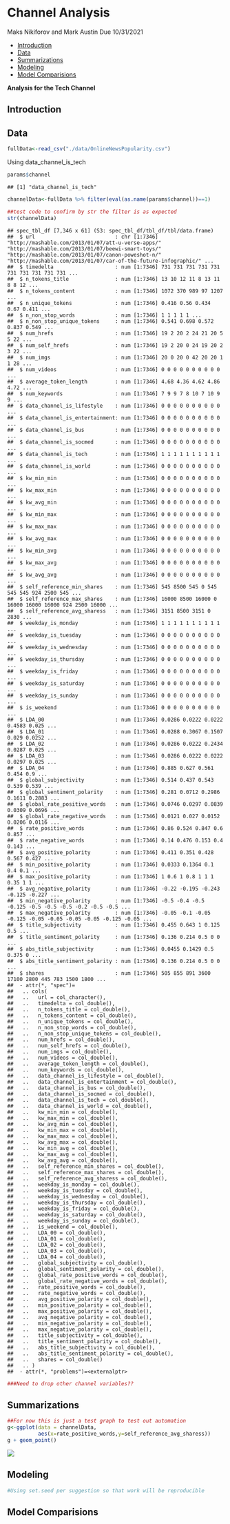 Channel Analysis
================
Maks Nikiforov and Mark Austin
Due 10/31/2021

-   [Introduction](#introduction)
-   [Data](#data)
-   [Summarizations](#summarizations)
-   [Modeling](#modeling)
-   [Model Comparisions](#model-comparisions)

**Analysis for the Tech Channel**

## Introduction

## Data

``` r
fullData<-read_csv("./data/OnlineNewsPopularity.csv")
```

Using data\_channel\_is\_tech

``` r
params$channel
```

    ## [1] "data_channel_is_tech"

``` r
channelData<-fullData %>% filter(eval(as.name(params$channel))==1) 

##test code to confirm by str the filter is as expected
str(channelData)
```

    ## spec_tbl_df [7,346 x 61] (S3: spec_tbl_df/tbl_df/tbl/data.frame)
    ##  $ url                          : chr [1:7346] "http://mashable.com/2013/01/07/att-u-verse-apps/" "http://mashable.com/2013/01/07/beewi-smart-toys/" "http://mashable.com/2013/01/07/canon-poweshot-n/" "http://mashable.com/2013/01/07/car-of-the-future-infographic/" ...
    ##  $ timedelta                    : num [1:7346] 731 731 731 731 731 731 731 731 731 731 ...
    ##  $ n_tokens_title               : num [1:7346] 13 10 12 11 8 13 11 8 8 12 ...
    ##  $ n_tokens_content             : num [1:7346] 1072 370 989 97 1207 ...
    ##  $ n_unique_tokens              : num [1:7346] 0.416 0.56 0.434 0.67 0.411 ...
    ##  $ n_non_stop_words             : num [1:7346] 1 1 1 1 1 ...
    ##  $ n_non_stop_unique_tokens     : num [1:7346] 0.541 0.698 0.572 0.837 0.549 ...
    ##  $ num_hrefs                    : num [1:7346] 19 2 20 2 24 21 20 5 5 22 ...
    ##  $ num_self_hrefs               : num [1:7346] 19 2 20 0 24 19 20 2 3 22 ...
    ##  $ num_imgs                     : num [1:7346] 20 0 20 0 42 20 20 1 1 28 ...
    ##  $ num_videos                   : num [1:7346] 0 0 0 0 0 0 0 0 0 0 ...
    ##  $ average_token_length         : num [1:7346] 4.68 4.36 4.62 4.86 4.72 ...
    ##  $ num_keywords                 : num [1:7346] 7 9 9 7 8 10 7 10 9 9 ...
    ##  $ data_channel_is_lifestyle    : num [1:7346] 0 0 0 0 0 0 0 0 0 0 ...
    ##  $ data_channel_is_entertainment: num [1:7346] 0 0 0 0 0 0 0 0 0 0 ...
    ##  $ data_channel_is_bus          : num [1:7346] 0 0 0 0 0 0 0 0 0 0 ...
    ##  $ data_channel_is_socmed       : num [1:7346] 0 0 0 0 0 0 0 0 0 0 ...
    ##  $ data_channel_is_tech         : num [1:7346] 1 1 1 1 1 1 1 1 1 1 ...
    ##  $ data_channel_is_world        : num [1:7346] 0 0 0 0 0 0 0 0 0 0 ...
    ##  $ kw_min_min                   : num [1:7346] 0 0 0 0 0 0 0 0 0 0 ...
    ##  $ kw_max_min                   : num [1:7346] 0 0 0 0 0 0 0 0 0 0 ...
    ##  $ kw_avg_min                   : num [1:7346] 0 0 0 0 0 0 0 0 0 0 ...
    ##  $ kw_min_max                   : num [1:7346] 0 0 0 0 0 0 0 0 0 0 ...
    ##  $ kw_max_max                   : num [1:7346] 0 0 0 0 0 0 0 0 0 0 ...
    ##  $ kw_avg_max                   : num [1:7346] 0 0 0 0 0 0 0 0 0 0 ...
    ##  $ kw_min_avg                   : num [1:7346] 0 0 0 0 0 0 0 0 0 0 ...
    ##  $ kw_max_avg                   : num [1:7346] 0 0 0 0 0 0 0 0 0 0 ...
    ##  $ kw_avg_avg                   : num [1:7346] 0 0 0 0 0 0 0 0 0 0 ...
    ##  $ self_reference_min_shares    : num [1:7346] 545 8500 545 0 545 545 545 924 2500 545 ...
    ##  $ self_reference_max_shares    : num [1:7346] 16000 8500 16000 0 16000 16000 16000 924 2500 16000 ...
    ##  $ self_reference_avg_sharess   : num [1:7346] 3151 8500 3151 0 2830 ...
    ##  $ weekday_is_monday            : num [1:7346] 1 1 1 1 1 1 1 1 1 1 ...
    ##  $ weekday_is_tuesday           : num [1:7346] 0 0 0 0 0 0 0 0 0 0 ...
    ##  $ weekday_is_wednesday         : num [1:7346] 0 0 0 0 0 0 0 0 0 0 ...
    ##  $ weekday_is_thursday          : num [1:7346] 0 0 0 0 0 0 0 0 0 0 ...
    ##  $ weekday_is_friday            : num [1:7346] 0 0 0 0 0 0 0 0 0 0 ...
    ##  $ weekday_is_saturday          : num [1:7346] 0 0 0 0 0 0 0 0 0 0 ...
    ##  $ weekday_is_sunday            : num [1:7346] 0 0 0 0 0 0 0 0 0 0 ...
    ##  $ is_weekend                   : num [1:7346] 0 0 0 0 0 0 0 0 0 0 ...
    ##  $ LDA_00                       : num [1:7346] 0.0286 0.0222 0.0222 0.4583 0.025 ...
    ##  $ LDA_01                       : num [1:7346] 0.0288 0.3067 0.1507 0.029 0.0252 ...
    ##  $ LDA_02                       : num [1:7346] 0.0286 0.0222 0.2434 0.0287 0.025 ...
    ##  $ LDA_03                       : num [1:7346] 0.0286 0.0222 0.0222 0.0297 0.025 ...
    ##  $ LDA_04                       : num [1:7346] 0.885 0.627 0.561 0.454 0.9 ...
    ##  $ global_subjectivity          : num [1:7346] 0.514 0.437 0.543 0.539 0.539 ...
    ##  $ global_sentiment_polarity    : num [1:7346] 0.281 0.0712 0.2986 0.1611 0.2883 ...
    ##  $ global_rate_positive_words   : num [1:7346] 0.0746 0.0297 0.0839 0.0309 0.0696 ...
    ##  $ global_rate_negative_words   : num [1:7346] 0.0121 0.027 0.0152 0.0206 0.0116 ...
    ##  $ rate_positive_words          : num [1:7346] 0.86 0.524 0.847 0.6 0.857 ...
    ##  $ rate_negative_words          : num [1:7346] 0.14 0.476 0.153 0.4 0.143 ...
    ##  $ avg_positive_polarity        : num [1:7346] 0.411 0.351 0.428 0.567 0.427 ...
    ##  $ min_positive_polarity        : num [1:7346] 0.0333 0.1364 0.1 0.4 0.1 ...
    ##  $ max_positive_polarity        : num [1:7346] 1 0.6 1 0.8 1 1 1 0.35 1 1 ...
    ##  $ avg_negative_polarity        : num [1:7346] -0.22 -0.195 -0.243 -0.125 -0.227 ...
    ##  $ min_negative_polarity        : num [1:7346] -0.5 -0.4 -0.5 -0.125 -0.5 -0.5 -0.5 -0.2 -0.5 -0.5 ...
    ##  $ max_negative_polarity        : num [1:7346] -0.05 -0.1 -0.05 -0.125 -0.05 -0.05 -0.05 -0.05 -0.125 -0.05 ...
    ##  $ title_subjectivity           : num [1:7346] 0.455 0.643 1 0.125 0.5 ...
    ##  $ title_sentiment_polarity     : num [1:7346] 0.136 0.214 0.5 0 0 ...
    ##  $ abs_title_subjectivity       : num [1:7346] 0.0455 0.1429 0.5 0.375 0 ...
    ##  $ abs_title_sentiment_polarity : num [1:7346] 0.136 0.214 0.5 0 0 ...
    ##  $ shares                       : num [1:7346] 505 855 891 3600 17100 2800 445 783 1500 1800 ...
    ##  - attr(*, "spec")=
    ##   .. cols(
    ##   ..   url = col_character(),
    ##   ..   timedelta = col_double(),
    ##   ..   n_tokens_title = col_double(),
    ##   ..   n_tokens_content = col_double(),
    ##   ..   n_unique_tokens = col_double(),
    ##   ..   n_non_stop_words = col_double(),
    ##   ..   n_non_stop_unique_tokens = col_double(),
    ##   ..   num_hrefs = col_double(),
    ##   ..   num_self_hrefs = col_double(),
    ##   ..   num_imgs = col_double(),
    ##   ..   num_videos = col_double(),
    ##   ..   average_token_length = col_double(),
    ##   ..   num_keywords = col_double(),
    ##   ..   data_channel_is_lifestyle = col_double(),
    ##   ..   data_channel_is_entertainment = col_double(),
    ##   ..   data_channel_is_bus = col_double(),
    ##   ..   data_channel_is_socmed = col_double(),
    ##   ..   data_channel_is_tech = col_double(),
    ##   ..   data_channel_is_world = col_double(),
    ##   ..   kw_min_min = col_double(),
    ##   ..   kw_max_min = col_double(),
    ##   ..   kw_avg_min = col_double(),
    ##   ..   kw_min_max = col_double(),
    ##   ..   kw_max_max = col_double(),
    ##   ..   kw_avg_max = col_double(),
    ##   ..   kw_min_avg = col_double(),
    ##   ..   kw_max_avg = col_double(),
    ##   ..   kw_avg_avg = col_double(),
    ##   ..   self_reference_min_shares = col_double(),
    ##   ..   self_reference_max_shares = col_double(),
    ##   ..   self_reference_avg_sharess = col_double(),
    ##   ..   weekday_is_monday = col_double(),
    ##   ..   weekday_is_tuesday = col_double(),
    ##   ..   weekday_is_wednesday = col_double(),
    ##   ..   weekday_is_thursday = col_double(),
    ##   ..   weekday_is_friday = col_double(),
    ##   ..   weekday_is_saturday = col_double(),
    ##   ..   weekday_is_sunday = col_double(),
    ##   ..   is_weekend = col_double(),
    ##   ..   LDA_00 = col_double(),
    ##   ..   LDA_01 = col_double(),
    ##   ..   LDA_02 = col_double(),
    ##   ..   LDA_03 = col_double(),
    ##   ..   LDA_04 = col_double(),
    ##   ..   global_subjectivity = col_double(),
    ##   ..   global_sentiment_polarity = col_double(),
    ##   ..   global_rate_positive_words = col_double(),
    ##   ..   global_rate_negative_words = col_double(),
    ##   ..   rate_positive_words = col_double(),
    ##   ..   rate_negative_words = col_double(),
    ##   ..   avg_positive_polarity = col_double(),
    ##   ..   min_positive_polarity = col_double(),
    ##   ..   max_positive_polarity = col_double(),
    ##   ..   avg_negative_polarity = col_double(),
    ##   ..   min_negative_polarity = col_double(),
    ##   ..   max_negative_polarity = col_double(),
    ##   ..   title_subjectivity = col_double(),
    ##   ..   title_sentiment_polarity = col_double(),
    ##   ..   abs_title_subjectivity = col_double(),
    ##   ..   abs_title_sentiment_polarity = col_double(),
    ##   ..   shares = col_double()
    ##   .. )
    ##  - attr(*, "problems")=<externalptr>

``` r
###Need to drop other channel variables??
```

## Summarizations

``` r
##For now this is just a test graph to test out automation
g<-ggplot(data = channelData,
          aes(x=rate_positive_words,y=self_reference_avg_sharess))
g + geom_point()
```

![](images/tech/graphOneA-1.png)<!-- -->

## Modeling

``` r
#Using set.seed per suggestion so that work will be reproducible
```

## Model Comparisions
